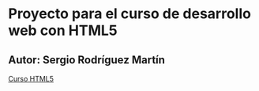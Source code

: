 # Proyecto para el curso de desarrollo web con HTML5

## Autor: Sergio Rodríguez Martín

[Curso HTML5](http://www.emezeta.com/cursos/desarrollo-web-html5/?utm_source=emezeta&utm_medium=lenguajehtml)
